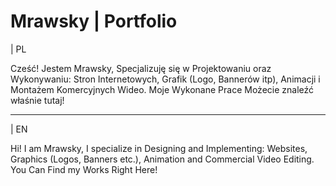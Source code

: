 # Mrawsky | Portfolio

| PL

Cześć! Jestem Mrawsky, Specjalizuję się w Projektowaniu oraz Wykonywaniu: Stron Internetowych, Grafik (Logo, Bannerów itp), Animacji i Montażem Komercyjnych Wideo.
Moje Wykonane Prace Możecie znaleźć właśnie tutaj!

- - -

| EN

Hi! I am Mrawsky, I specialize in Designing and Implementing: Websites, Graphics (Logos, Banners etc.), Animation and Commercial Video Editing.
You Can Find my Works Right Here!
